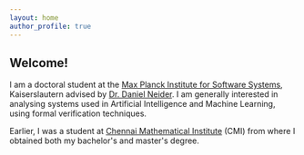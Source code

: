 ```yaml
---
layout: home
author_profile: true
---
```


## Welcome!

I am a doctoral student at the [Max Planck Institute for Software Systems](https://www.mpi-sws.org/), Kaiserslautern advised 
by [Dr. Daniel Neider](https://people.mpi-sws.org/~neider/). I am generally interested in analysing systems used in Artificial 
Intelligence and Machine Learning, using formal verification techniques.

Earlier, I was a student at [Chennai Mathematical Institute](https://www.cmi.ac.in/) (CMI) from where I obtained both my bachelor's 
and master's degree.
